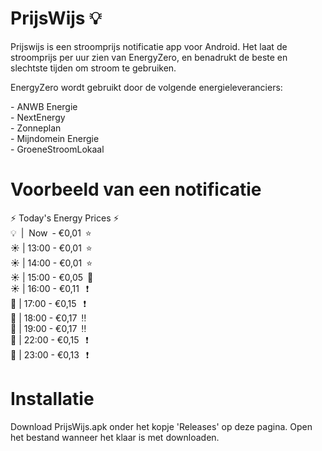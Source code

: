 # PrijsWijs 💡
<p> Prijswijs is een stroomprijs notificatie app voor Android. Het laat de stroomprijs per uur zien van EnergyZero, en benadrukt de beste en slechtste tijden om stroom te gebruiken.</p>
<p> EnergyZero wordt gebruikt door de volgende energieleveranciers: </p>
<l>
 - ANWB Energie<br>
 - NextEnergy<br>
 - Zonneplan<br>
 - Mijndomein Energie <br>
 - GroeneStroomLokaal<br>
</l>

# Voorbeeld van een notificatie
⚡ Today's Energy Prices ⚡<br>
💡&ensp;|&nbsp;&nbsp;Now&ensp;-&nbsp;€0,01&ensp;⭐<br>
☀️ | 13:00  -  €0,01&ensp;⭐<br>
☀️ | 14:00  -  €0,01&ensp;⭐<br>
☀️ | 15:00  -  €0,05&ensp;🌱<br>
☀️ | 16:00  -  €0,11&nbsp;&ensp;❗<br>
🌆 | 17:00  -  €0,15&nbsp;&ensp;❗<br>
🌆 | 18:00  -  €0,17&ensp;‼️<br>
🌆 | 19:00  -  €0,17&ensp;‼️<br>
🌙 | 22:00  -  €0,15&nbsp;&ensp;❗<br>
🌙 | 23:00  -  €0,13&nbsp;&ensp;❗<br>


# Installatie
<p>Download PrijsWijs.apk onder het kopje 'Releases' op deze pagina. Open het bestand wanneer het klaar is met downloaden.</p>
